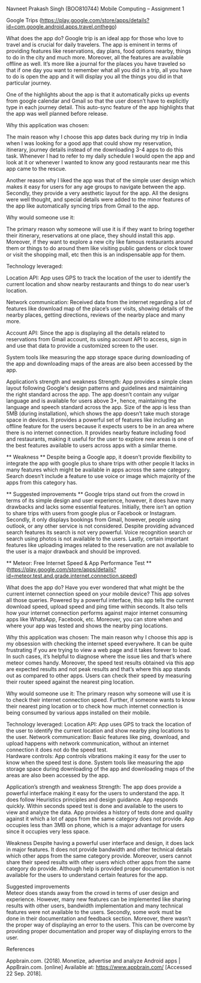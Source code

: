 Navneet Prakash Singh (BOO810744) 
Mobile Computing – Assignment 1

Google Trips 
(https://play.google.com/store/apps/details?id=com.google.android.apps.travel.onthego) 

What does the app do? 
Google trip is an ideal app for those who love to travel and is crucial for daily travelers. The app is eminent in terms of providing features like reservations, day plans, food options nearby, things to do in the city and much more. Moreover, all the features are available offline as well. It’s more like a journal for the places you have traveled so that if one day you want to remember what all you did in a trip, all you have to do is open the app and it will display you all the things you did in that particular journey. 

One of the highlights about the app is that it automatically picks up events from google calendar and Gmail so that the user doesn’t have to explicitly type in each journey detail. This auto-sync feature of the app highlights that the app was well planned before release. 

Why this application was chosen: 

The main reason why I choose this app dates back during my trip in India when I was looking for a good app that could show my reservation, itinerary, journey details instead of me downloading 3-4 apps to do this task. Whenever I had to refer to my daily schedule I would open the app and look at it or whenever I wanted to know any good restaurants near me this app came to the rescue. 

Another reason why I liked the app was that of the simple user design which makes it easy for users for any age groups to navigate between the app. Secondly, they provide a very aesthetic layout for the app. All the designs were well thought, and special details were added to the minor features of the app like automatically syncing trips from Gmail to the app. 

Why would someone use it: 

The primary reason why someone will use it is if they want to bring together their itinerary, reservations at one place, they should install this app. Moreover, if they want to explore a new city like famous restaurants around them or things to do around them like visiting public gardens or clock tower or visit the shopping mall, etc then this is an indispensable app for them. 

Technology leveraged: 

Location API: App uses GPS to track the location of the user to identify the current location and show nearby restaurants and things to do near user’s location. 

Network communication: Received data from the internet regarding a lot of features like download map of the place’s user visits, showing details of the nearby places, getting directions, reviews of the nearby place and many more. 

Account API: Since the app is displaying all the details related to reservations from Gmail account, its using account API to access, sign in and use that data to provide a customized screen to the user. 

System tools like measuring the app storage space during downloading of the app and downloading maps of the areas are also been accessed by the app. 
 

Application’s strength and weakness 
Strength: 
App provides a simple clean layout following Google's design patterns and guidelines and maintaining the right standard across the app. 
The app doesn’t contain any vulgar language and is available for users above 3+, hence, maintaining the language and speech standard across the app. 
Size of the app is less than 5MB (during installation), which shows the app doesn’t take much storage space in devices. 
It provides a powerful set of features like including an offline feature for the users because it expects users to be in an area where there is no internet connection. 
It provides nearby feature including food and restaurants, making it useful for the user to explore new areas is one of the best features available to users across apps with a similar theme. 

** Weakness **
Despite being a Google app, it doesn’t provide flexibility to integrate the app with google plus to share trips with other people 
It lacks in many features which might be available in apps across the same category. 
Search doesn’t include a feature to use voice or image which majority of the apps from this category has. 

** Suggested improvements  **
Google trips stand out from the crowd in terms of its simple design and user experience, however, it does have many drawbacks and lacks some essential features. 
Initially, there isn’t an option to share trips with users from google plus or Facebook or Instagram.  
Secondly, it only displays bookings from Gmail, however, people using outlook, or any other service is not considered. 
Despite providing advanced search features its search is not very powerful. Voice recognition search or search using photos is not available to the users. 
Lastly, certain important features like uploading images related to the reservation are not available to the user is a major drawback and should be improved. 

** Meteor: Free Internet Speed & App Performance Test **
(https://play.google.com/store/apps/details?id=meteor.test.and.grade.internet.connection.speed) 

What does the app do? 
Have you ever wondered that what might be the current internet connection speed on your mobile device? This app solves all those queries. Powered by a powerful interface, this app tells the current download speed, upload speed and ping time within seconds. It also tells how your internet connection performs against major internet consuming apps like WhatsApp, Facebook, etc. 
Moreover, you can store when and where your app was tested and shows the nearby ping locations. 

Why this application was chosen: 
The main reason why I choose this app is my obsession with checking the internet speed everywhere. It can be quite frustrating if you are trying to view a web page and it takes forever to load. In such cases, it’s helpful to diagnose where the issue lies and that’s where meteor comes handy. 
Moreover, the speed test results obtained via this app are expected results and not peak results and that’s where this app stands out as compared to other apps. Users can check their speed by measuring their router speed against the nearest ping location. 

Why would someone use it: 
The primary reason why someone will use it is to check their internet connection speed. Further, if someone wants to know their nearest ping location or to check how much internet connection is being consumed by various apps installed on their mobile. 

Technology leveraged: 
Location API: App uses GPS to track the location of the user to identify the current location and show nearby ping locations to the user. 
Network communication: Basic features like ping, download, and upload happens with network communication, without an internet connection it does not do the speed test.  
Hardware controls: App controls vibrations making it easy for the user to know when the speed test is done. 
System tools like measuring the app storage space during downloading of the app and downloading maps of the areas are also been accessed by the app.  

Application’s strength and weakness 
Strength: 
The app does provide a powerful interface making it easy for the users to understand the app. It does follow Heuristics principles and design guidance. 
App responds quickly. Within seconds speed test is done and available to the users to view and analyze the data. 
App provides a history of tests done and quality against it which a lot of apps from the same category does not provide. 
App occupies less than 3MB on phone, which is a major advantage for users since it occupies very less space. 

Weakness 
Despite having a powerful user interface and design, it does lack in major features. It does not provide bandwidth and other technical details which other apps from the same category provide. 
Moreover, users cannot share their speed results with other users which other apps from the same category do provide. 
Although help is provided proper documentation is not available for the users to understand certain features for the app. 

Suggested improvements  
Meteor does stands away from the crowd in terms of user design and experience. However, many new features can be implemented like sharing results with other users, bandwidth implementation and many technical features were not available to the users. 
Secondly, some work must be done in their documentation and feedback section. Moreover, there wasn’t the proper way of displaying an error to the users. This can be overcome by providing proper documentation and proper way of displaying errors to the user.

References  

Appbrain.com. (2018). Monetize, advertise and analyze Android apps | AppBrain.com. [online] Available at: https://www.appbrain.com/ [Accessed 22 Sep. 2018]. 
